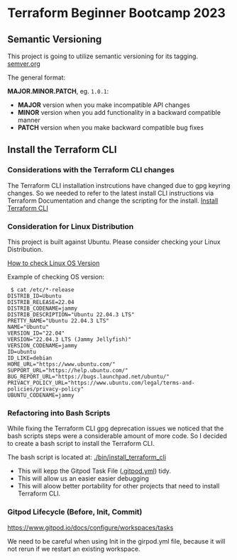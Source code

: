 # Terraform Beginner Bootcamp 2023

## Semantic Versioning

This project is going to utilize semantic versioning for its tagging.
[semver.org](https://semver.org/)

The general format: 

 **MAJOR.MINOR.PATCH**, eg. `1.0.1`:

- **MAJOR** version when you make incompatible API changes
- **MINOR** version when you add functionality in a backward compatible manner
- **PATCH** version when you make backward compatible bug fixes

## Install the Terraform CLI

### Considerations with the Terraform CLI changes
The Terraform CLI installation instrcutions have changed due to gpg keyring changes. So we needed to refer to the latest install CLI instructions via Terraform Documentation and change the scripting for the install.
[Install Terraform CLI](https://developer.hashicorp.com/terraform/tutorials/aws-get-started/install-cli)

### Consideration for Linux Distribution

This project is built against Ubuntu.
Please consider checking your Linux Distribution.

[How to check Linux OS Version](https://www.cyberciti.biz/faq/find-linux-distribution-name-version-number/)

Example of checking OS version:
```
 $ cat /etc/*-release
DISTRIB_ID=Ubuntu
DISTRIB_RELEASE=22.04
DISTRIB_CODENAME=jammy
DISTRIB_DESCRIPTION="Ubuntu 22.04.3 LTS"
PRETTY_NAME="Ubuntu 22.04.3 LTS"
NAME="Ubuntu"
VERSION_ID="22.04"
VERSION="22.04.3 LTS (Jammy Jellyfish)"
VERSION_CODENAME=jammy
ID=ubuntu
ID_LIKE=debian
HOME_URL="https://www.ubuntu.com/"
SUPPORT_URL="https://help.ubuntu.com/"
BUG_REPORT_URL="https://bugs.launchpad.net/ubuntu/"
PRIVACY_POLICY_URL="https://www.ubuntu.com/legal/terms-and-policies/privacy-policy"
UBUNTU_CODENAME=jammy
```

### Refactoring into Bash Scripts

While fixing the Terraform CLI gpg deprecation issues we noticed that the bash scripts steps were a considerable amount of more code. So I decided to create a bash script to install the Terraform CLI.

The bash script is located at: [./bin/install_terraform_cli](./bin/install_terraform_cli)

- This will kepp the Gitpod Task File ([.gitpod.yml](.gitpod.yml)) tidy.
- This will allow us an easier easier debugging
- This will aloow better portability for other projects that need to install Terraform CLI.

### Gitpod Lifecycle (Before, Init, Commit)
https://www.gitpod.io/docs/configure/workspaces/tasks

We need to be careful when using Init in the girpod.yml file, because it will not rerun if we restart an existing workspace.
